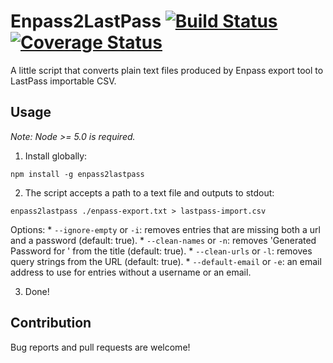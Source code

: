 Enpass2LastPass [![Build Status](https://travis-ci.org/forabi/enpass2lastpass.svg?branch=master)](https://travis-ci.org/forabi/enpass2lastpass) 
[![Coverage Status](https://coveralls.io/repos/forabi/enpass2lastpass/badge.svg?branch=master&service=github)](https://coveralls.io/github/forabi/enpass2lastpass?branch=master)
=================

A little script that converts plain text files produced by Enpass export tool to LastPass importable CSV.

Usage
------

_Note: Node >= 5.0 is required._

1. Install globally:

  ```shell
  npm install -g enpass2lastpass
  ```

2. The script accepts a path to a text file and outputs to stdout:

  ```shell
  enpass2lastpass ./enpass-export.txt > lastpass-import.csv
  ```

  Options:
    * `--ignore-empty` or `-i`: removes entries that are missing both a url and a password  (default: true).
    * `--clean-names` or `-n`: removes 'Generated Password for ' from the title (default: true).
    * `--clean-urls` or `-l`: removes query strings from the URL (default: true).
    * `--default-email` or `-e`: an email address to use for entries without a username or an email.
  
3. Done!

Contribution
------------
Bug reports and pull requests are welcome!
